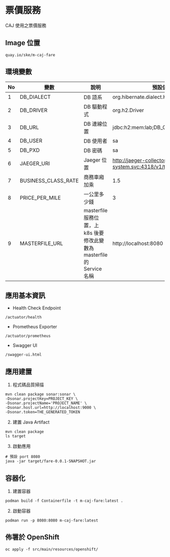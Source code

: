 # 票價服務
CAJ 使用之票價服務

## Image 位置
```
quay.io/ske/m-caj-fare
```

## 環境變數

| No | 變數 | 說明 | 預設值 |
| -------- | -------- | -------- | -------- |
| 1     | DB_DIALECT     | DB 語系     |org.hibernate.dialect.H2Dialect|
| 2     | DB_DRIVER     | DB 驅動程式     |org.h2.Driver|
| 3     | DB_URL     | DB 連線位置     |jdbc:h2:mem:lab;DB_CLOSE_DELAY=-1|
| 4     | DB_USER     | DB 使用者     |sa|
| 5     | DB_PXD     | DB 密碼     |sa|
| 6     | JAEGER_URI     | Jaeger 位置     |http://jaeger-collector.istio-system.svc:4318/v1/traces|
| 7     | BUSINESS_CLASS_RATE     | 商務車廂加乘 |1.5|
| 8     | PRICE_PER_MILE     | 一公里多少錢     |3|
| 9     | MASTERFILE_URL     | masterfile 服務位置，上 k8s 後要修改此變數為 masterfile 的 Service 名稱  |http://localhost:8080|

## 應用基本資訊
* Health Check Endpoint
```
/actuator/health
```
* Prometheus Exporter
```
/actuator/prometheus
```

* Swagger UI
```
/swagger-ui.html
```

## 應用建置
1. 程式碼品質掃描
```bash=
mvn clean package sonar:sonar \
-Dsonar.projectKey=PROJECT_KEY \
-Dsonar.projectName='PROJECT_NAME' \ 
-Dsonar.host.url=http://localhost:9000 \ 
-Dsonar.token=THE_GENERATED_TOKEN
```

2. 建置 Java Artifact
```bash=
mvn clean package
ls target
```

3. 啟動應用
```bash=
# 預設 port 8080
java -jar target/fare-0.0.1-SNAPSHOT.jar
```


## 容器化
1. 建置容器
```bash=
podman build -f Containerfile -t m-caj-fare:latest .
```


2. 啟動容器
```bash=
podman run -p 8080:8080 m-caj-fare:latest
```

## 佈署於 OpenShift
```bash=
oc apply -f src/main/resources/openshift/
```